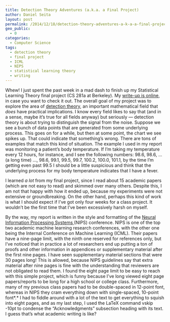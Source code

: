 ```yaml
---
title: Detection Theory Adventures (a.k.a. a Final Project)
author: Daniel Seita
layout: post
permalink: /2014/12/18/detection-theory-adventures-a-k-a-a-final-project/
geo_public:
  - 0
categories:
  - Computer Science
tags:
  - detection theory
  - final project
  - ICML
  - NIPS
  - statistical learning theory
  - writing
---
```

Whew! I just spent the past week in a mad dash to finish up my Statistical Learning Theory final project (CS 281a at Berkeley). My [write-up is online][1], in case you want to check it out. The overall goal of my project was to explore the area of [detection theory][2], an important mathematical field that *does* have practical implications. I know every field likes to say that (and in a sense, maybe it&#8217;s true for all fields anyway) but seriously &#8212; detection theory is about trying to distinguish the signal from the noise. Suppose we see a bunch of data points that are generated from some underlying process. This goes on for a while, but then at some point, the chart we see spikes up. That could indicate that something&#8217;s wrong. There are tons of examples that match this kind of situation. The example I used in my report was monitoring a patient&#8217;s body temperature. If I&#8217;m taking my temperature every 12 hours, for instance, and I see the following numbers: 98.6, 98.6, &#8230; (a long time) &#8230;, 98.6, 99.1, 99.5, 99.7, 100.2, 100.0, 101.1, by the time I&#8217;m getting even past 99.5 I should be a little suspicious and think that the underlying process for my body temperature indicates that I have a fever.

I learned *a lot* from my final project, since I read about 15 academic papers (which are not easy to read) and skimmed over many others. Despite this, I am not that happy with how it ended up, because my experiments were not extensive or groundbreaking. On the other hand, perhaps this kind of work is what I should expect if I&#8217;ve got only four weeks for a class project. It wouldn&#8217;t be the first time that I&#8217;ve been excessively harsh on myself.

By the way, my report is written in the style and formatting of the [Neural Information Processing Systems ][3](NIPS) conference. NIPS is one of the top two academic machine learning research conferences, with the other one being the Internal Conference on Machine Learning (ICML). Their papers have a nine-page limit, with the ninth one reserved for references only, but I&#8217;ve noticed that in practice a lot of researchers end up putting a ton of proofs and other information in appendices or supplementary material after the first nine pages. I have seen supplementary material sections that were 30 pages long! This is allowed, because NIPS guidelines say that extra material after nine pages is fine with the understanding that reviewers are not obligated to read them. I found the eight page limit to be easy to reach with this simple project, which is funny because I&#8217;ve long viewed eight page papers/reports to be long for a high school or college class. Furthermore, many of my previous class papers had to be double-spaced in 12-point font, whereas in NIPS they cram everything down with single-spaced, 10-point font*.* I had to fiddle around with a lot of the text to get everything to squish into eight pages, and as my last step, I used the LaTeX command vskip -10pt to condense the &#8220;Acknowledgments&#8221; subsection heading with its text. I guess that&#8217;s what academic writing is like?

 [1]: https://www.dropbox.com/s/tppfr6gyq7cbv1l/daniel_seita_281a_final_project.pdf?dl=0
 [2]: http://en.wikipedia.org/wiki/Detection_theory
 [3]: http://nips.cc/Conferences/2014/